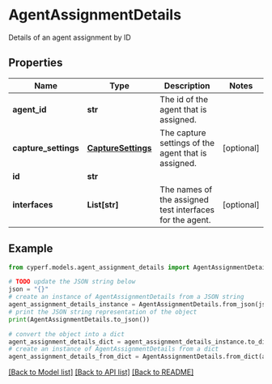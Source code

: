 # AgentAssignmentDetails

Details of an agent assignment by ID

## Properties

Name | Type | Description | Notes
------------ | ------------- | ------------- | -------------
**agent_id** | **str** | The id of the agent that is assigned. | 
**capture_settings** | [**CaptureSettings**](CaptureSettings.md) | The capture settings of the agent that is assigned. | [optional] 
**id** | **str** |  | 
**interfaces** | **List[str]** | The names of the assigned test interfaces for the agent. | [optional] 

## Example

```python
from cyperf.models.agent_assignment_details import AgentAssignmentDetails

# TODO update the JSON string below
json = "{}"
# create an instance of AgentAssignmentDetails from a JSON string
agent_assignment_details_instance = AgentAssignmentDetails.from_json(json)
# print the JSON string representation of the object
print(AgentAssignmentDetails.to_json())

# convert the object into a dict
agent_assignment_details_dict = agent_assignment_details_instance.to_dict()
# create an instance of AgentAssignmentDetails from a dict
agent_assignment_details_from_dict = AgentAssignmentDetails.from_dict(agent_assignment_details_dict)
```
[[Back to Model list]](../README.md#documentation-for-models) [[Back to API list]](../README.md#documentation-for-api-endpoints) [[Back to README]](../README.md)


